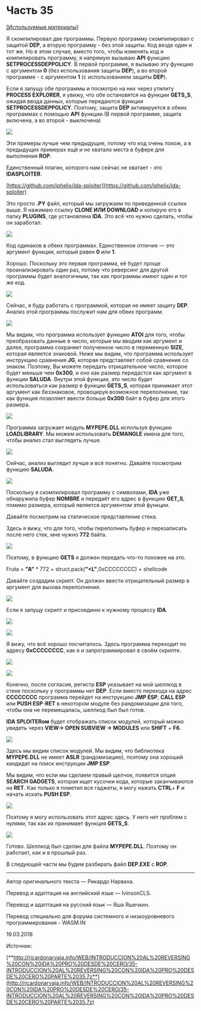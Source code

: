 # Часть 35

[\[Используемые материалы\]](.gitbook/assets/files/35.zip)

Я скомпилировал две программы. Первую программу скомпилировал с защитой **DEP**, а вторую программу - без этой защиты. Код везде один и тот же. Но в этом случае, вместо того, чтобы изменять код и компилировать программу, я напрямую вызываю **API** функцию **SETPROCESSDEPPOLICY**. В первой программе, я вызываю эту функцию с аргументом **0** \(без использования защиты **DEP**\), а во второй программе - с аргументом **1** \(с использованием защиты **DEP**\).

Если я запущу обе программы и посмотрю на них через утилиту **PROCESS EXPLORER**, я увижу, что обе остановятся на функции **GETS\_S**, ожидая ввода данных, которые передаются функции **SETPROCESSDEPPOLICY**. Поэтому, защита **DEP** активируется в обеих программах с помощью **API** функции.\(В первой программе, защита включена, а во второй - выключена\)

![](.gitbook/assets/35/01.png)

Эти примеры лучше чем предыдущие, потому что код очень похож, а в предыдущих примерах ещё и не хватало места в буфере для выполнения **ROP**.

Единственный плагин, которого нам сейчас не хватает - это **IDASPLOITER**.

[https://github.com/iphelix/ida-sploiter](https://github.com/iphelix/ida-sploiter)

Это просто **.PY** файл, который мы загружаем по приведенной ссылки выше. Я нажимаю ссылку **CLONE ИЛИ DOWNLOAD** и копирую его в папку **PLUGINS**, где установлена **IDA**. Это всё что нужно сделать, чтобы он заработал.

![](.gitbook/assets/35/02.png)

Код одинаков в обеих программах. Единственное отличие — это аргумент функции, который равен **0** или **1**.

Хорошо. Поскольку это первая программа, её будет проще проанализировать один раз, потому что реверсинг для другой программы будет аналогичным, так как программы имеют один и тот же код.

![](.gitbook/assets/35/03.png)

Сейчас, я буду работать с программой, которая не имеет защиту **DEP**. Анализ этой программы послужит нам для обеих программ.

![](.gitbook/assets/35/04.png)

Мы видим, что программа использует функцию **ATOI** для того, чтобы преобразовать данные в число, которые мы вводим как аргумент и далее, программа сохраняет полученное число в переменную **SIZE**, которая является знаковой. Ниже мы видим, что программа использует инструкцию сравнения **JG**, которая представляет собой сравнение со знаком. Поэтому, Вы можете передать отрицательное число, которое будет меньше чем **0x300**, и оно как размер передастся как аргумент в функции **SALUDA**. Внутри этой функции, это число будет использоваться как размер в функции **GETS\_S**, которая принимает этот аргумент как беззнаковое, провоцируя возможное переполнение, так как функция позволяет ввести больше **0x300** байт в буфер для этого размера.

![](.gitbook/assets/35/05.png)

Программа загружает модуль **MYPEPE.DLL** используя функцию **LOADLIBRARY**. Мы можем использовать **DEMANGLE** имена для того, чтобы анализ стал выглядеть лучше.

![](.gitbook/assets/35/06.png)

Сейчас, анализ выглядит лучше и всё понятно. Давайте посмотрим функцию **SALUDA**.

![](.gitbook/assets/35/07.png)

Поскольку я скомпилировал программу с символами, **IDA** уже обнаружила буфер **NOMBRE** и передаёт его адрес в функцию **GET\_S**, помимо размера, который является аргументом этой функции.

Давайте посмотрим на статическое представление стека.

Здесь я вижу, что для того, чтобы переполнить буфер и перезаписать после него стек, мне нужно **772** байта.

![](.gitbook/assets/35/08.png)

Поэтому, в функцию **GETS** я должен передать что-то похожее на это.

Fruta = **"A"** \* 772 + struct.pack\(**"<L"**,0xCCCCCCCC\) + shellcode

Давайте создадим скрипт. Он должен ввести отрицательный размер в аргумент для вызова переполнения.

![](.gitbook/assets/35/09.png)

Если я запущу скрипт и присоединю к нужному процессу **IDA**.

![](.gitbook/assets/35/10.png)

![](.gitbook/assets/35/11.png)

Я вижу, что всё хорошо посчиталось. Здесь программа переходит по адресу **0xCCCCCCCC**, как я и запрограммировал в своём скрипте.

![](.gitbook/assets/35/12.png)

![](.gitbook/assets/35/13.png)

Конечно, после согласия, регистр **ESP** указывает на мой шеллкод в стеке поскольку у программы нет **DEP**. Eсли вместо перехода на адрес **CCCCCCCC** программа перейдет на инструкцию **JMP ESP**, **CALL ESP** или **PUSH ESP**-**RET** в некотором модуле без рандомизации для того, чтобы она не перемещалась, шеллкод был был готов.

**IDA SPLOITERом** будет отображать список модулей, который можно увидеть через **VIEW→ OPEN SUBVIEW → MODULES** или **SHIFT** + **F6**.

![](.gitbook/assets/35/14.png)

Здесь мы видим список модулей. Мы видим, что библиотека **MYPEPE.DLL** не имеет **ASLR** \(рандомизацию\), поэтому она хороший кандидат на поиск инструкции **JMP ESP**.

Мы видим, что если мы сделаем правый щелчок, появится опция **SEARCH GADGETS**, которая ищет кусочки кода, которые заканчиваются на **RET**. Как только я пометил все гаджеты, я могу нажать **CTRL**+ **F** и начать искать **PUSH ESP**.

![](.gitbook/assets/35/15.png)

Поэтому я могу использовать этот адрес здесь. У него нет проблем с нулями, так как их принимает функция **GETS\_S**.

![](.gitbook/assets/35/16.png)

Готово. Шеллкод был сделан для файла **MYPEPE.DLL**. Поэтому он работает, как и в прошлый раз.

В следующей части мы будем разбирать файл **DEP.EXE** с **ROP**.

* * *

Автор оригинального текста — Рикардо Нарваха.

Перевод и адаптация на английский  язык — IvinsonCLS.

Перевод и адаптация на русский язык — Яша Яшечкин.

Перевод специально для форума системного и низкоуровневого программирования - WASM.IN

19.03.2018

Источник:

[**http://ricardonarvaja.info/WEB/INTRODUCCION%20AL%20REVERSING%20CON%20IDA%20PRO%20DESDE%20CERO/35-INTRODUCCION%20AL%20REVERSING%20CON%20IDA%20PRO%20DESDE%20CERO%20PARTE%2035.7z**](http://ricardonarvaja.info/WEB/INTRODUCCION%20AL%20REVERSING%20CON%20IDA%20PRO%20DESDE%20CERO/35-INTRODUCCION%20AL%20REVERSING%20CON%20IDA%20PRO%20DESDE%20CERO%20PARTE%2035.7z)

